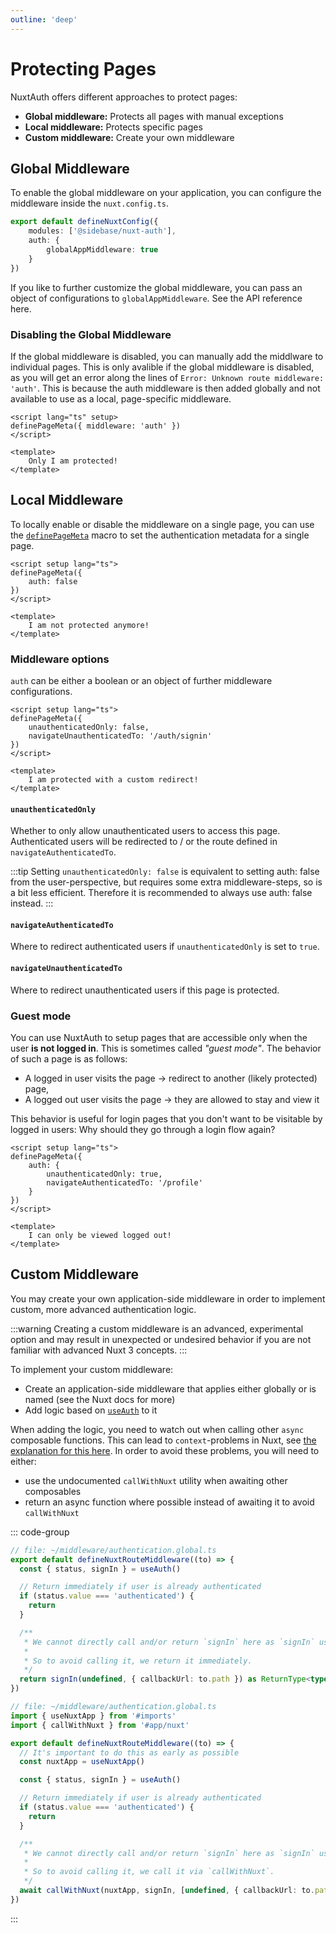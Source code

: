 ```yaml
---
outline: 'deep'
---
```


# Protecting Pages

NuxtAuth offers different approaches to protect pages:

- **Global middleware:** Protects all pages with manual exceptions
- **Local middleware:** Protects specific pages
- **Custom middleware:** Create your own middleware

## Global Middleware

To enable the global middleware on your application, you can configure the middleware inside the `nuxt.config.ts`.

```ts
export default defineNuxtConfig({   
    modules: ['@sidebase/nuxt-auth'],
    auth: {
        globalAppMiddleware: true
    }
})
```

If you like to further customize the global middleware, you can pass an object of configurations to `globalAppMiddleware`. See the API reference here.

### Disabling the Global Middleware

If the global middleware is disabled, you can manually add the middlware to individual pages. This is only avalible if the global middleware is disabled, as you will get an error along the lines of `Error: Unknown route middleware: 'auth'`. This is because the auth middleware is then added globally and not available to use as a local, page-specific middleware.

```vue
<script lang="ts" setup>
definePageMeta({ middleware: 'auth' })
</script>

<template>
    Only I am protected!
</template>
```

## Local Middleware

To locally enable or disable the middleware on a single page, you can use the [`definePageMeta`](https://nuxt.com/docs/api/utils/define-page-meta) macro to set the authentication metadata for a single page.

```vue
<script setup lang="ts">
definePageMeta({
    auth: false
})
</script>

<template>
    I am not protected anymore!
</template>
```

### Middleware options

`auth` can be either a boolean or an object of further middleware configurations. 

```vue
<script setup lang="ts">
definePageMeta({
    unauthenticatedOnly: false,
    navigateUnauthenticatedTo: '/auth/signin'
})
</script>

<template>
    I am protected with a custom redirect!
</template>
```

#### `unauthenticatedOnly`

Whether to only allow unauthenticated users to access this page. Authenticated users will be redirected to / or the route defined in `navigateAuthenticatedTo`.

:::tip
Setting `unauthenticatedOnly: false` is equivalent to setting auth: false from the user-perspective, but requires some extra middleware-steps, so is a bit less efficient. Therefore it is recommended to always use auth: false instead.
:::

#### `navigateAuthenticatedTo`

Where to redirect authenticated users if `unauthenticatedOnly` is set to `true`.

#### `navigateUnauthenticatedTo`

Where to redirect unauthenticated users if this page is protected.

### Guest mode

You can use NuxtAuth to setup pages that are accessible only when the user **is not logged in**. This is sometimes called _"guest mode"_. The behavior of such a page is as follows:

- A logged in user visits the page -> redirect to another (likely protected) page,
- A logged out user visits the page -> they are allowed to stay and view it

This behavior is useful for login pages that you don't want to be visitable by logged in users: Why should they go through a login flow again?

```vue
<script setup lang="ts">
definePageMeta({  
    auth: {    
        unauthenticatedOnly: true,
        navigateAuthenticatedTo: '/profile'
    }
})
</script>

<template>
    I can only be viewed logged out!
</template>
```

## Custom Middleware

You may create your own application-side middleware in order to implement custom, more advanced authentication logic.

:::warning
Creating a custom middleware is an advanced, experimental option and may result in unexpected or undesired behavior if you are not familiar with advanced Nuxt 3 concepts.
:::

To implement your custom middleware:
- Create an application-side middleware that applies either globally or is named (see the Nuxt docs for more)
- Add logic based on [`useAuth`](/guide/application-side/session-access) to it

When adding the logic, you need to watch out when calling other `async` composable functions. This can lead to `context`-problems in Nuxt, see [the explanation for this here](https://github.com/nuxt/framework/issues/5740#issuecomment-1229197529). In order to avoid these problems, you will need to either:

- use the undocumented `callWithNuxt` utility when awaiting other composables
- return an async function where possible instead of awaiting it to avoid `callWithNuxt`

::: code-group

```ts [Direct return]
// file: ~/middleware/authentication.global.ts
export default defineNuxtRouteMiddleware((to) => {
  const { status, signIn } = useAuth()

  // Return immediately if user is already authenticated
  if (status.value === 'authenticated') {
    return
  }

  /**
   * We cannot directly call and/or return `signIn` here as `signIn` uses async composables under the hood, leading to "nuxt instance undefined errors", see https://github.com/nuxt/framework/issues/5740#issuecomment-1229197529
   *
   * So to avoid calling it, we return it immediately.
   */
  return signIn(undefined, { callbackUrl: to.path }) as ReturnType<typeof navigateTo>
})
```

```ts [Call with Nuxt]
// file: ~/middleware/authentication.global.ts
import { useNuxtApp } from '#imports'
import { callWithNuxt } from '#app/nuxt'

export default defineNuxtRouteMiddleware((to) => {
  // It's important to do this as early as possible
  const nuxtApp = useNuxtApp()

  const { status, signIn } = useAuth()

  // Return immediately if user is already authenticated
  if (status.value === 'authenticated') {
    return
  }

  /**
   * We cannot directly call and/or return `signIn` here as `signIn` uses async composables under the hood, leading to "nuxt instance undefined errors", see https://github.com/nuxt/framework/issues/5740#issuecomment-1229197529
   *
   * So to avoid calling it, we call it via `callWithNuxt`.
   */
  await callWithNuxt(nuxtApp, signIn, [undefined, { callbackUrl: to.path }])
})
```

:::
